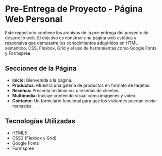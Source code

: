 # Pre-Entrega de Proyecto - Página Web Personal

Este repositorio contiene los archivos de la pre-entrega del proyecto de desarrollo web. El objetivo es construir una página web estática y responsiva que demuestre los conocimientos adquiridos en HTML semántico, CSS, Flexbox, Grid y el uso de herramientas como Google Fonts y Formspree.

## Secciones de la Página

* **Inicio:** Bienvenida a la página.
* **Productos:** Muestra una galería de productos en formato de tarjetas.
* **Reseñas:** Presenta testimonios o reseñas de clientes.
* **Multimedia:** Incluye contenido visual como imágenes y video.
* **Contacto:** Un formulario funcional para que los visitantes puedan enviar mensajes.

## Tecnologías Utilizadas

* HTML5
* CSS3 (Flexbox y Grid)
* Google Fonts
* Formspree